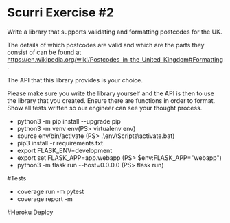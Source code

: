 # Scurri Exercise #2
Write a library that supports validating and formatting postcodes for the UK. 

The details of which postcodes are valid and which are the parts they consist of can be found at https://en.wikipedia.org/wiki/Postcodes_in_the_United_Kingdom#Formatting. 

The API that this library provides is your choice. 


Please make sure you write the library yourself and the API is then to use the library that you created. 
Ensure there are functions in order to format. 
Show all tests written so our engineer can see your thought process. 


* python3 -m pip install --upgrade pip
* python3 -m venv env(PS> virtualenv env)
* source env/bin/activate (PS> .\env\Scripts\activate.bat)
* pip3 install -r requirements.txt
* export FLASK_ENV=development
* export set FLASK_APP=app.webapp (PS> $env:FLASK_APP="webapp")
* python3 -m flask run --host=0.0.0.0 (PS> flask run)

#Tests

* coverage run -m pytest
* coverage report -m

#Heroku Deploy